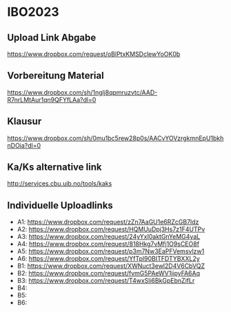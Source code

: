 # IBO2023

## Upload Link Abgabe 

https://www.dropbox.com/request/oBlPtxKMSDclewYoOK0b


## Vorbereitung Material

https://www.dropbox.com/sh/1nglj8qpmruzvtc/AAD-R7nrLMtAur1qn9QFYfLAa?dl=0

## Klausur

https://www.dropbox.com/sh/0mu1bc5rew28p0s/AACvYOVzrgkmnEpU1bkhnDOia?dl=0

## Ka/Ks alternative link

http://services.cbu.uib.no/tools/kaks

## Individuelle Uploadlinks

- A1: https://www.dropbox.com/request/zZn7AaGU1e6RZcGB7ldz
- A2: https://www.dropbox.com/request/HQMUuDpj3Hs7z1F4UTPv
- A3: https://www.dropbox.com/request/24yYxI0aktGnYeMG4yaL
- A4: https://www.dropbox.com/request/818Hkg7vMfj1O9sCEO8f
- A5: https://www.dropbox.com/request/p3m7Nw3EaPFVemsvlzw1
- A6: https://www.dropbox.com/request/YfTpl90BITFDTYBXXL2y
- B1: https://www.dropbox.com/request/XWNuct3ewl2D4V6CbVQZ
- B2: https://www.dropbox.com/request/fvmG5PAeWV1jipyFA6Aq
- B3: https://www.dropbox.com/request/T4wxSli6BkGpEbnZifLr
- B4:
- B5:
- B6:

